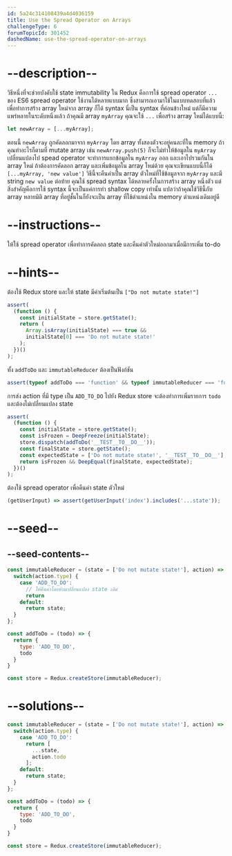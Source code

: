 ```yaml
---
id: 5a24c314108439a4d4036159
title: Use the Spread Operator on Arrays
challengeType: 6
forumTopicId: 301452
dashedName: use-the-spread-operator-on-arrays
---
```


# --description--

วิธีหนึ่งที่จะช่วยบังคับใช้ state immutability ใน Redux คือการใช้ spread operator `...` ของ ES6 
spread operator ใช้งานได้หลายแบบมาก ซึ่งสามารถเอามาใช้ในแบบทดสอบที่แล้ว เพื่อทำการสร้าง array ใหม่จาก array ก็ได้ syntax นี่เป็น syntax ที่ค่อนข้างใหม่ แต่ก็มีความแพร่หลายในระดับหนึ่งแล้ว 
ถ้าคุณมี array `myArray` คุณจะใช้ `...` เพื่อสร้าง array ใหม่ได้แบบนี้:

```js
let newArray = [...myArray];
```

ตอนนี้ `newArray` ถูกคัดลอกมาจาก `myArray` โดย array ทั้งสองตัวจะอยู่คนละที่ใน memory 
ถ้าคุณทำอะไรก็ตามที่ mutate array เช่น `newArray.push(5)` ก็จะไม่ทำให้ข้อมูลใน `myArray` เปลี่ยนแปลงไป 
spead operator จะทำการแยกข้อมูลใน `myArray` ออก และเอาไปรวมกันใน array ใหม่ 
ถ้าต้องการคัดลอก array และเพิ่มข้อมูลใน array ใหม่ด้วย คุณจะเขียนแบบนี้ก็ได้ `[...myArray, 'new value']` วิธีนี้จะคืนค่าเป็น array ตัวใหม่ที่ใช้ข้อมูลจาก `myArray` และมี string `new value` ต่อท้าย
คุณใช้ spread syntax ได้หลายครั้งในการสร้าง array หนึ่งตัว แต่สิ่งสำคัญคือการใช้ syntax นี้จะเป็นแค่การทำ shallow copy เท่านั้น แปลว่าถ้าคุณใช้วิธีนี้กับ array หลายมิติ array ที่อยู่ชั้นในก็ยังจะเป็น array ที่ใช้ตำแหน่งใน memory ตำแหน่งเดิมอยู่ดี

# --instructions--

ให้ใช้ spread operator เพื่อทำการคัดลอก state และคืนค่าตัวใหม่ออกมาเมื่อมีการเพิ่ม to-do

# --hints--

ต้องใช้ Redux store และให้ state มีค่าเริ่มต้นเป็น `["Do not mutate state!"]`

```js
assert(
  (function () {
    const initialState = store.getState();
    return (
      Array.isArray(initialState) === true &&
      initialState[0] === 'Do not mutate state!'
    );
  })()
);
```

ทั้ง `addToDo` และ `immutableReducer` ต้องเป็นฟังก์ชัน

```js
assert(typeof addToDo === 'function' && typeof immutableReducer === 'function');
```

การส่ง action ที่มี type เป็น `ADD_TO_DO` ไปยัง Redux store จะต้องทำการเพิ่มรายการ `todo` และต้องไม่เปลี่ยนแปลง state

```js
assert(
  (function () {
    const initialState = store.getState();
    const isFrozen = DeepFreeze(initialState);
    store.dispatch(addToDo('__TEST__TO__DO__'));
    const finalState = store.getState();
    const expectedState = ['Do not mutate state!', '__TEST__TO__DO__'];
    return isFrozen && DeepEqual(finalState, expectedState);
  })()
);
```

ต้องใช้ spread operator เพื่อคืนค่า state ตัวใหม่

```js
(getUserInput) => assert(getUserInput('index').includes('...state'));
```

# --seed--

## --seed-contents--

```js
const immutableReducer = (state = ['Do not mutate state!'], action) => {
  switch(action.type) {
    case 'ADD_TO_DO':
      // ให้คืนค่าโดยห้ามเปลี่ยนแปลง state เดิม
      return
    default:
      return state;
  }
};

const addToDo = (todo) => {
  return {
    type: 'ADD_TO_DO',
    todo
  }
}

const store = Redux.createStore(immutableReducer);
```

# --solutions--

```js
const immutableReducer = (state = ['Do not mutate state!'], action) => {
  switch(action.type) {
    case 'ADD_TO_DO':
      return [
        ...state,
        action.todo
      ];
    default:
      return state;
  }
};

const addToDo = (todo) => {
  return {
    type: 'ADD_TO_DO',
    todo
  }
}

const store = Redux.createStore(immutableReducer);
```
